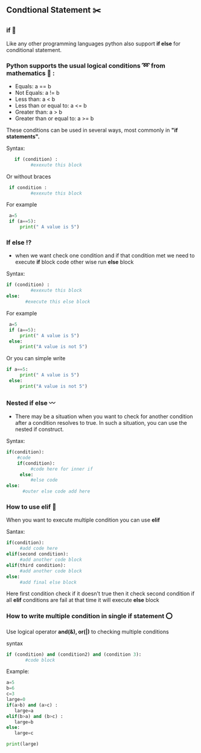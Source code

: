 ## Condtional Statement :scissors:

### if :pushpin:

Like any other programming languages python also support **if else** for conditional statement. 

### Python supports the usual logical conditions  :loop: from mathematics :green_book: :
  - Equals: a == b
  - Not Equals: a != b
  - Less than: a < b
  - Less than or equal to: a <= b
  - Greater than: a > b
  - Greater than or equal to: a >= b

These conditions can be used in several ways, most commonly in **"if statements".**

Syntax:
```python
   if (condition) :
         #exexute this block
```
Or without braces
```python
 if condition :
         #exexute this block
```

For example
```python
 a=5
 if (a==5):
     print(" A value is 5")
```

### If else :interrobang:
- when we want check one condition and if that condition met we need to execute **if** block code other wise run **else** block

Syntax:
```python
if (condition) :
         #exexute this block
else:
       #execute this else block
```

For example
```python
 a=5
 if (a==5):
     print(" A value is 5")
 else:
     print("A value is not 5") 
```
Or you can simple write
```python
if a==5:
     print(" A value is 5")
 else:
     print("A value is not 5") 
```

### Nested if else :wavy_dash:
- There may be a situation when you want to check for another condition after a condition resolves to true. 
  In such a situation, you can use the nested if construct.

Syntax:
```PYTHON
if(condition):
    #code
    if(condition):
         #code here for inner if
     else:
         #else code
else:
      #outer else code add here
```

### How to use elif :small_red_triangle:
When you want to execute multiple condition you can use **elif**

Santax:
```python
if(condition):
     #add code here
elif(second condition): 
     #add another code block
elif(third condition): 
     #add another code block
else:
     #add final else block
```
Here first condition check if it doesn't true then it check second condition if all **elif** conditions are fail at that time it will execute **else** block

### How to write multiple condition in single if statement :o:
Use logical operator **and(&), or(|)** to checking multiple conditions

syntax
```python
if (condition) and (condition2) and (condition 3):
       #code block
```

Example:
```python
a=5
b=6
c=3
large=0
if(a>b) and (a>c) :
   large=a
elif(b>a) and (b>c) :
   large=b
else:
   large=c

print(large) 
```
